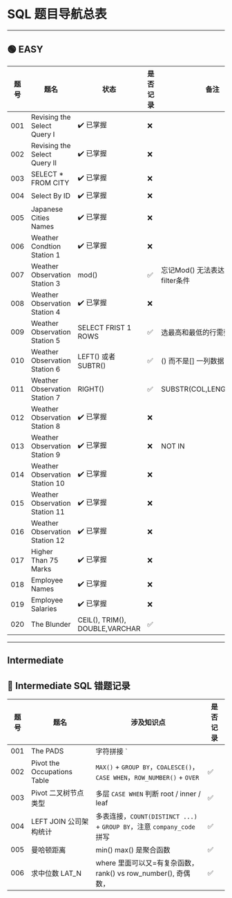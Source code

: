 # SQL 题目导航总表
---
## 🟢 EASY 

| 题号 | 题名                           | 状态                | 是否记录 | 备注                                   |
| ---- | ------------------------------ | ------------------- | -------- | -------------------------------------- |
| 001  | Revising the Select Query I    | ✔️ 已掌握         | ❌       |                                        |
| 002  | Revising the Select Query II   | ✔️ 已掌握         | ❌       |                                        |
| 003  | SELECT * FROM CITY             | ✔️ 已掌握         | ❌       |                                        |
| 004  | Select By ID                   | ✔️ 已掌握         | ❌       |                                        |
| 005  | Japanese Cities Names          | ✔️ 已掌握         | ❌       |                                        |
| 006  | Weather Condtion Station 1     | ✔️ 已掌握         | ❌       |                                        |
| 007  | Weather Observation Station 3  | mod()               | ✅       | 忘记Mod() 无法表达ID为偶数的filter条件 |
| 008  | Weather Observation Station 4  | ✔️ 已掌握         | ❌       |                                        |
| 009  | Weather Observation Station 5  | SELECT FRIST 1 ROWS | ✅       | 选最高和最低的行需要JOIN               |
| 010  | Weather Observation Station 6  | LEFT() 或者SUBTR()  | ✅       | () 而不是[] 一列数据                   |
| 011  | Weather Observation Station 7  | RIGHT()             | ✅       | SUBSTR(COL,LENGTH(COL),1)              |
| 012  | Weather Observation Station 8  | ✔️ 已掌握         | ❌       |                                        |
| 013  | Weather Observation Station 9  | ✔️ 已掌握         | ❌       | NOT IN                                 |
| 014  | Weather Observation Station 10 | ✔️ 已掌握         | ❌       |                                        |
| 015  | Weather Observation Station 11 | ✔️ 已掌握         | ❌       |                                        |
| 016  | Weather Observation Station 12 | ✔️ 已掌握         | ❌       |                                        |
| 017  | Higher Than 75 Marks           | ✔️ 已掌握         | ❌       |                                        |
| 018  | Employee Names                 | ✔️ 已掌握         | ❌       |                                        |
| 019  | Employee Salaries              | ✔️ 已掌握         | ❌       |                                        |
| 020 |The Blunder               |  CEIL(), TRIM(), DOUBLE,VARCHAR    |    ✅       |                                       |


---

## Intermediate

## 🧠 Intermediate SQL 错题记录

| 题号  | 题名                        | 涉及知识点                                                               | 是否记录 |
| ----- | --------------------------- | ------------------------------------------------------------------------ | -------- |
| 001 | The PADS                    | 字符拼接 `||`，`COUNT(*) GROUP BY` vs `COUNT(*) OVER()`                  | ✅       |
| 002   | Pivot the Occupations Table | `MAX()` + `GROUP BY`，`COALESCE()`，`CASE WHEN`，`ROW_NUMBER()` + `OVER` | ✅       |
| 003   | Pivot 二叉树节点类型        | 多层 `CASE WHEN` 判断 root / inner / leaf                                | ✅       |
| 004   | LEFT JOIN 公司架构统计      | 多表连接，`COUNT(DISTINCT ...)` + `GROUP BY`，注意 `company_code` 拼写   | ✅       |
| 005   |           曼哈顿距离                  |   min() max() 是聚合函数             | ✅        |
| 006 |求中位数 LAT_N  | where 里面可以又=有复杂函数， rank() vs row_number(), 奇偶数，|✅      |


